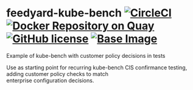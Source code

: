# feedyard-kube-bench [![CircleCI](https://circleci.com/gh/feedyard/circleci-remote-docker.svg?style=shield)](https://circleci.com/gh/feedyard/circleci-remote-docker) [![Docker Repository on Quay](https://quay.io/repository/feedyard/circleci-remote-docker/status "Docker Repository on Quay")](https://quay.io/repository/feedyard/circleci-remote-docker) [![GitHub license](https://img.shields.io/badge/license-MIT-blue.svg)](https://raw.githubusercontent.com/feedyard/circleci-remote-docker/master/LICENSE) [![Base Image](https://img.shields.io/badge/FROM-alpine-blue.svg)](https://alpinelinux.org)
Example of kube-bench with customer policy decisions in tests  

Use as starting point for recurring kube-bench CIS confirmance testing, adding customer policy checks to match  
enterprise configuration decisions.
